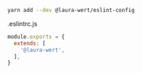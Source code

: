 ```bash
yarn add --dev @laura-wert/eslint-config
```

.eslintrc.js
```js
module.exports = {
  extends: [
    '@laura-wert',
  ],
}
```
